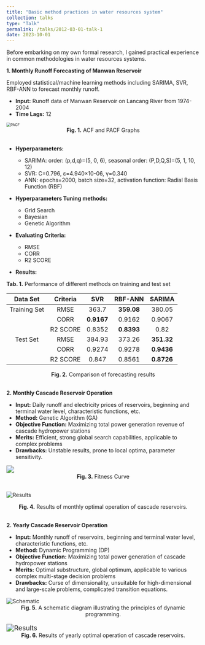 ```yaml
---
title: "Basic method practices in water resources system"
collection: talks
type: "Talk"
permalink: /talks/2012-03-01-talk-1
date: 2023-10-01
---
```


Before embarking on my own formal research, I gained practical experience in common methodologies in water resources systems.

**1. Monthly Runoff Forecasting of Manwan Reservoir**

Employed statistical/machine learning methods including SARIMA, SVR, RBF-ANN to forecast monthly runoff.

- **Input:** Runoff data of Manwan Reservoir on Lancang River from 1974-2004
- **Time Lags:** 12

<img src="http://prelude0324.github.io/academic_pages/images/research_1_fig_1.svg" alt="PACF" style="zoom:67%;" />

<div style="text-align: center;">
<b>Fig. 1.</b> ACF and PACF Graphs
</div>
<br/>

- **Hyperparameters:**
  - SARIMA: order: (p,d,q)=(5, 0, 6), seasonal order: (P,D,Q,S)=(5, 1, 10, 12)
  - SVR: C=0.796, ε=4.940×10-06, γ=0.340
  - ANN: epochs=2000, batch size=32, activation function: Radial Basis Function (RBF)

- **Hyperparameters Tuning methods:**
  - Grid Search
  - Bayesian
  - Genetic Algorithm
- **Evaluating Criteria:**
  - RMSE
  - CORR
  - R2 SCORE
- **Results:**

**Tab. 1.**  Performance of different methods on training and test set

|   Data Set   | Criteria |    SVR     |  RBF-ANN   |   SARIMA   |
| :----------: | :------: | :--------: | :--------: | :--------: |
| Training Set |   RMSE   |   363.7    | **359.08** |   380.05   |
|              |   CORR   | **0.9167** |   0.9162   |   0.9067   |
|              | R2 SCORE |   0.8352   | **0.8393** |    0.82    |
|   Test Set   |   RMSE   |   384.93   |   373.26   | **351.32** |
|              |   CORR   |   0.9274   |   0.9278   | **0.9436** |
|              | R2 SCORE |   0.847    |   0.8561   | **0.8726** |



<div style="text-align: center;">
<b>Fig. 2.</b> Comparison of forecasting results
</div><br/>

**2. Monthly Cascade Reservoir Operation**

- **Input:** Daily runoff and electricity prices of reservoirs, beginning and terminal water level, characteristic functions, etc.
- **Method:** Genetic Algorithm (GA)
- **Objective Function:** Maximizing total power generation revenue of cascade hydropower stations
- **Merits:** Efficient, strong global search capabilities, applicable to complex problems
- **Drawbacks:** Unstable results, prone to local optima, parameter sensitivity.

<img src="http://prelude0324.github.io/academic_pages/images/research_2_fig_1.svg#pic_center" style="zoom:125%;" />

<div style="text-align: center;">
<b>Fig. 3.</b> Fitness Curve
</div><br/>

![Results](http://prelude0324.github.io/academic_pages/images/research_2_fig_2.svg)

<div style="text-align: center;">
<b>Fig. 4.</b> Results of monthly optimal operation of cascade reservoirs.
</div><br/>

**2. Yearly Cascade Reservoir Operation**

- **Input:** Monthly runoff of reservoirs, beginning and terminal water level, characteristic functions, etc.
- **Method:** Dynamic Programming (DP)
- **Objective Function:** Maximizing total power generation of cascade hydropower stations
- **Merits:** Optimal substructure, global optimum, applicable to various complex multi-stage decision problems
- **Drawbacks:** Curse of dimensionality, unsuitable for high-dimensional and large-scale problems, complicated transition equations.

<img src="http://prelude0324.github.io/academic_pages/images/research_3_fig_1.svg" alt="Schematic"  />

<div style="text-align: center;">
<b>Fig. 5.</b> A schematic diagram illustrating the principles of dynamic programming.
</div><br/>
<img src="http://prelude0324.github.io/academic_pages/images/research_3_fig_2.svg#pic_center" alt="Results" style="zoom:125%;" />

<div style="text-align: center;">
<b>Fig. 6.</b> Results of yearly optimal operation of cascade reservoirs.
</div><br/>
